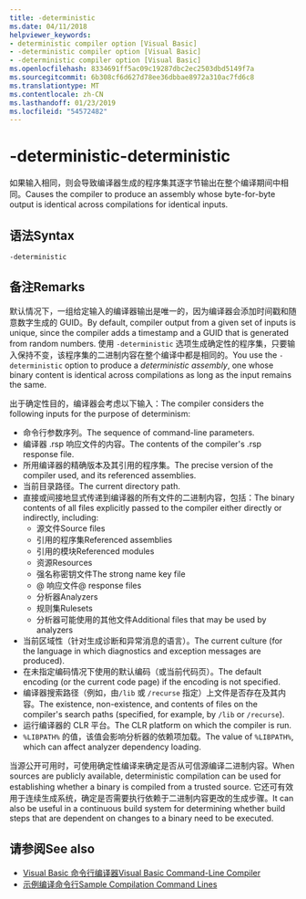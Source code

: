 ```yaml
---
title: -deterministic
ms.date: 04/11/2018
helpviewer_keywords:
- deterministic compiler option [Visual Basic]
- -deterministic compiler option [Visual Basic]
- -deterministic compiler option [Visual Basic]
ms.openlocfilehash: 8334691ff5ac09c19287dbc2ec2503dbd5149f7a
ms.sourcegitcommit: 6b308cf6d627d78ee36dbbae8972a310ac7fd6c8
ms.translationtype: MT
ms.contentlocale: zh-CN
ms.lasthandoff: 01/23/2019
ms.locfileid: "54572482"
---
```

# <a name="-deterministic"></a><span data-ttu-id="72811-102">-deterministic</span><span class="sxs-lookup"><span data-stu-id="72811-102">-deterministic</span></span>

<span data-ttu-id="72811-103">如果输入相同，则会导致编译器生成的程序集其逐字节输出在整个编译期间中相同。</span><span class="sxs-lookup"><span data-stu-id="72811-103">Causes the compiler to produce an assembly whose byte-for-byte output is identical across compilations for identical inputs.</span></span> 

## <a name="syntax"></a><span data-ttu-id="72811-104">语法</span><span class="sxs-lookup"><span data-stu-id="72811-104">Syntax</span></span>

```
-deterministic
```

## <a name="remarks"></a><span data-ttu-id="72811-105">备注</span><span class="sxs-lookup"><span data-stu-id="72811-105">Remarks</span></span>

<span data-ttu-id="72811-106">默认情况下，一组给定输入的编译器输出是唯一的，因为编译器会添加时间戳和随意数字生成的 GUID。</span><span class="sxs-lookup"><span data-stu-id="72811-106">By default, compiler output from a given set of inputs is unique, since the compiler adds a timestamp and a GUID that is generated from random numbers.</span></span> <span data-ttu-id="72811-107">使用 `-deterministic` 选项生成确定性的程序集，只要输入保持不变，该程序集的二进制内容在整个编译中都是相同的。</span><span class="sxs-lookup"><span data-stu-id="72811-107">You use the `-deterministic` option to produce a *deterministic assembly*, one whose binary content is identical across compilations as long as the input remains the same.</span></span>

<span data-ttu-id="72811-108">出于确定性目的，编译器会考虑以下输入：</span><span class="sxs-lookup"><span data-stu-id="72811-108">The compiler considers the following inputs for the purpose of determinism:</span></span>

- <span data-ttu-id="72811-109">命令行参数序列。</span><span class="sxs-lookup"><span data-stu-id="72811-109">The sequence of command-line parameters.</span></span>
- <span data-ttu-id="72811-110">编译器 .rsp 响应文件的内容。</span><span class="sxs-lookup"><span data-stu-id="72811-110">The contents of the compiler's .rsp response file.</span></span>
- <span data-ttu-id="72811-111">所用编译器的精确版本及其引用的程序集。</span><span class="sxs-lookup"><span data-stu-id="72811-111">The precise version of the compiler used, and its referenced assemblies.</span></span>
- <span data-ttu-id="72811-112">当前目录路径。</span><span class="sxs-lookup"><span data-stu-id="72811-112">The current directory path.</span></span>
- <span data-ttu-id="72811-113">直接或间接地显式传递到编译器的所有文件的二进制内容，包括：</span><span class="sxs-lookup"><span data-stu-id="72811-113">The binary contents of all files explicitly passed to the compiler either directly or indirectly, including:</span></span> 
    - <span data-ttu-id="72811-114">源文件</span><span class="sxs-lookup"><span data-stu-id="72811-114">Source files</span></span>
    - <span data-ttu-id="72811-115">引用的程序集</span><span class="sxs-lookup"><span data-stu-id="72811-115">Referenced assemblies</span></span>
    - <span data-ttu-id="72811-116">引用的模块</span><span class="sxs-lookup"><span data-stu-id="72811-116">Referenced modules</span></span>
    - <span data-ttu-id="72811-117">资源</span><span class="sxs-lookup"><span data-stu-id="72811-117">Resources</span></span>
    - <span data-ttu-id="72811-118">强名称密钥文件</span><span class="sxs-lookup"><span data-stu-id="72811-118">The strong name key file</span></span>
    - <span data-ttu-id="72811-119">@ 响应文件</span><span class="sxs-lookup"><span data-stu-id="72811-119">@ response files</span></span>
    - <span data-ttu-id="72811-120">分析器</span><span class="sxs-lookup"><span data-stu-id="72811-120">Analyzers</span></span>
    - <span data-ttu-id="72811-121">规则集</span><span class="sxs-lookup"><span data-stu-id="72811-121">Rulesets</span></span>
    - <span data-ttu-id="72811-122">分析器可能使用的其他文件</span><span class="sxs-lookup"><span data-stu-id="72811-122">Additional files that may be used by analyzers</span></span>
- <span data-ttu-id="72811-123">当前区域性（针对生成诊断和异常消息的语言）。</span><span class="sxs-lookup"><span data-stu-id="72811-123">The current culture (for the language in which diagnostics and exception messages are produced).</span></span>
- <span data-ttu-id="72811-124">在未指定编码情况下使用的默认编码（或当前代码页）。</span><span class="sxs-lookup"><span data-stu-id="72811-124">The default encoding (or the current code page) if the encoding is not specified.</span></span>
- <span data-ttu-id="72811-125">编译器搜索路径（例如，由`/lib` 或 `/recurse` 指定）上文件是否存在及其内容。</span><span class="sxs-lookup"><span data-stu-id="72811-125">The existence, non-existence, and contents of files on the compiler's search paths (specified, for example, by `/lib` or `/recurse`).</span></span>
- <span data-ttu-id="72811-126">运行编译器的 CLR 平台。</span><span class="sxs-lookup"><span data-stu-id="72811-126">The CLR platform on which the compiler is run.</span></span>
- <span data-ttu-id="72811-127">`%LIBPATH%` 的值，该值会影响分析器的依赖项加载。</span><span class="sxs-lookup"><span data-stu-id="72811-127">The value of `%LIBPATH%`, which can affect analyzer dependency loading.</span></span>

<span data-ttu-id="72811-128">当源公开可用时，可使用确定性编译来确定是否从可信源编译二进制内容。</span><span class="sxs-lookup"><span data-stu-id="72811-128">When sources are publicly available, deterministic compilation can be used for establishing whether a binary is compiled from a trusted source.</span></span> <span data-ttu-id="72811-129">它还可有效用于连续生成系统，确定是否需要执行依赖于二进制内容更改的生成步骤。</span><span class="sxs-lookup"><span data-stu-id="72811-129">It can also be useful in a continuous build system for determining whether build steps that are dependent on changes to a binary need to be executed.</span></span> 

## <a name="see-also"></a><span data-ttu-id="72811-130">请参阅</span><span class="sxs-lookup"><span data-stu-id="72811-130">See also</span></span>
- [<span data-ttu-id="72811-131">Visual Basic 命令行编译器</span><span class="sxs-lookup"><span data-stu-id="72811-131">Visual Basic Command-Line Compiler</span></span>](../../../visual-basic/reference/command-line-compiler/index.md)
- [<span data-ttu-id="72811-132">示例编译命令行</span><span class="sxs-lookup"><span data-stu-id="72811-132">Sample Compilation Command Lines</span></span>](../../../visual-basic/reference/command-line-compiler/sample-compilation-command-lines.md)
